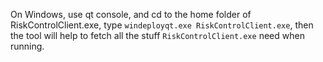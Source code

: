 On Windows, use qt console, and cd to the home folder of RiskControlClient.exe,
type `windeployqt.exe RiskControlClient.exe`, then the tool will help to fetch
all the stuff `RiskControlClient.exe` need when running.
